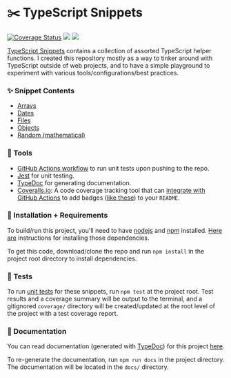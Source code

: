 # ✂️ TypeScript Snippets

[![Coverage Status](https://coveralls.io/repos/github/charliejmoore/typescript-snippets/badge.svg?branch=main)](https://coveralls.io/github/charliejmoore/typescript-snippets?branch=main)
![](https://github.com/charliejmoore/typescript-snippets/actions/workflows/build.yml/badge.svg)
![](https://github.com/charliejmoore/typescript-snippets/actions/workflows/linter.yml/badge.svg)


[TypeScript Snippets](https://github.com/charliejmoore/typescript-snippets) contains a collection of assorted TypeScript helper functions. I created this repository mostly as a way to tinker around with TypeScript outside of web projects, and to have a simple playground to experiment with various tools/configurations/best practices.

### ✨ Snippet Contents

- [Arrays](https://github.com/charliejmoore/typescript-snippets/blob/main/src/array-utils.ts)
- [Dates](https://github.com/charliejmoore/typescript-snippets/blob/main/src/date-utils.ts)
- [Files](https://github.com/charliejmoore/typescript-snippets/blob/main/src/file-utils.ts)
- [Objects](https://github.com/charliejmoore/typescript-snippets/blob/main/src/object-utils.ts)
- [Random (mathematical)](https://github.com/charliejmoore/typescript-snippets/blob/main/src/random-utils.ts)

### 🔨 Tools

- [GitHub Actions workflow](https://github.com/charliejmoore/typescript-snippets/tree/main/.github/workflows) to run unit tests upon pushing to the repo.
- [Jest](https://jestjs.io/) for unit testing.
- [TypeDoc](https://typedoc.org/) for generating documentation.
- [Coveralls.io](https://coveralls.io/): A code coverage tracking tool that can [integrate with GitHub Actions](https://github.com/marketplace/actions/coveralls-github-action) to add badges ([like these](https://shields.io/)) to your `README`.

### 🚀 Installation + Requirements

To build/run this project, you'll need to have [nodejs](https://nodejs.org/en/) and [npm](https://www.npmjs.com/) installed. [Here are](https://docs.npmjs.com/downloading-and-installing-node-js-and-npm) instructions for installing those dependencies.

To get this code, download/clone the repo and run `npm install` in the project root directory to install dependencies.

### 🧪 Tests

To run [unit tests](https://github.com/charliejmoore/typescript-snippets/tree/main/tests) for these snippets, run `npm test` at the project root. Test results and a coverage summary will be output to the terminal, and a gitignored `coverage/` directory will be created/updated at the root level of the project with a test coverage report.

### 📘 Documentation

You can read documentation (generated with [TypeDoc](https://typedoc.org/)) for this project [here](https://charliejmoore.github.io/typescript-snippets/).

To re-generate the documentation, run `npm run docs` in the project directory. The documentation will be located in the `docs/` directory.
